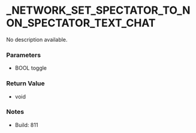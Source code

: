 # _NETWORK_SET_SPECTATOR_TO_NON_SPECTATOR_TEXT_CHAT

No description available.

### Parameters
* BOOL toggle

### Return Value
* void

### Notes
* Build: 811

